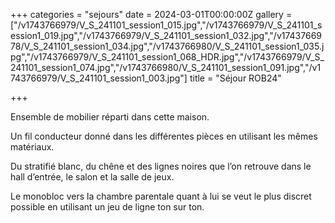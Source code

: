+++
categories = "sejours"
date = 2024-03-01T00:00:00Z
gallery = ["/v1743766979/V_S_241101_session1_015.jpg","/v1743766979/V_S_241101_session1_019.jpg","/v1743766979/V_S_241101_session1_032.jpg","/v1743766978/V_S_241101_session1_034.jpg","/v1743766980/V_S_241101_session1_035.jpg","/v1743766979/V_S_241101_session1_068_HDR.jpg","/v1743766979/V_S_241101_session1_074.jpg","/v1743766980/V_S_241101_session1_091.jpg","/v1743766979/V_S_241101_session1_003.jpg"]
title = "Séjour ROB24"

+++

Ensemble de mobilier réparti dans cette maison.

Un fil conducteur donné dans les différentes pièces en utilisant les mêmes matériaux.

Du stratifié blanc, du chêne et des lignes noires que l’on retrouve dans le hall d’entrée, le salon et la salle de jeux.

Le monobloc vers la chambre parentale quant à lui se veut le plus discret possible en utilisant un jeu de ligne ton sur ton.